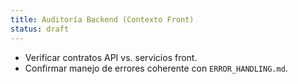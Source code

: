 ```yaml
---
title: Auditoría Backend (Contexto Front)
status: draft
---
```


- Verificar contratos API vs. servicios front.
- Confirmar manejo de errores coherente con `ERROR_HANDLING.md`.

